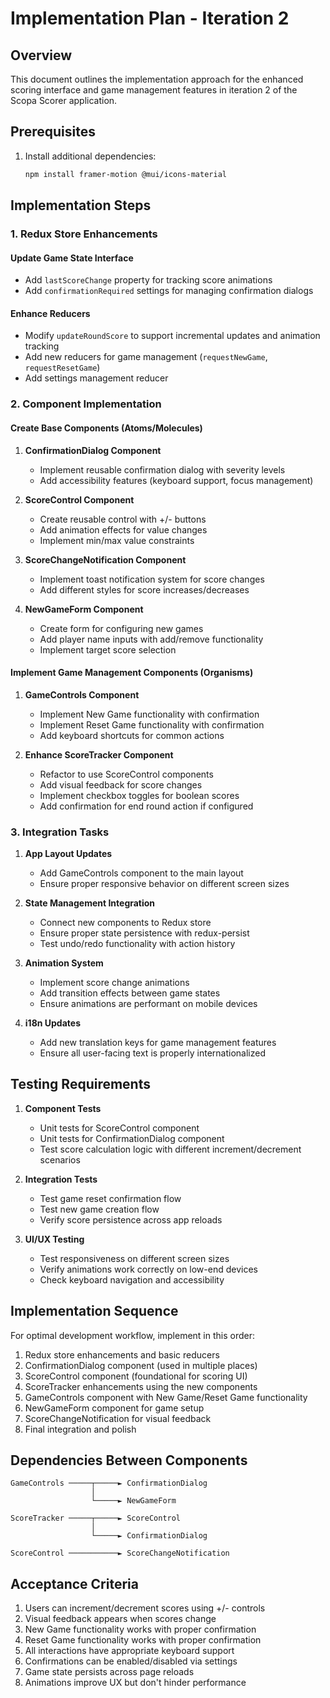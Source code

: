 # Implementation Plan - Iteration 2

## Overview
This document outlines the implementation approach for the enhanced scoring interface and game management features in iteration 2 of the Scopa Scorer application.

## Prerequisites
1. Install additional dependencies:
   ```bash
   npm install framer-motion @mui/icons-material
   ```

## Implementation Steps

### 1. Redux Store Enhancements

#### Update Game State Interface
- Add `lastScoreChange` property for tracking score animations
- Add `confirmationRequired` settings for managing confirmation dialogs

#### Enhance Reducers
- Modify `updateRoundScore` to support incremental updates and animation tracking
- Add new reducers for game management (`requestNewGame`, `requestResetGame`)
- Add settings management reducer

### 2. Component Implementation

#### Create Base Components (Atoms/Molecules)
1. **ConfirmationDialog Component**
   - Implement reusable confirmation dialog with severity levels
   - Add accessibility features (keyboard support, focus management)

2. **ScoreControl Component**
   - Create reusable control with +/- buttons
   - Add animation effects for value changes
   - Implement min/max value constraints

3. **ScoreChangeNotification Component**
   - Implement toast notification system for score changes
   - Add different styles for score increases/decreases

4. **NewGameForm Component**
   - Create form for configuring new games
   - Add player name inputs with add/remove functionality
   - Implement target score selection

#### Implement Game Management Components (Organisms)
1. **GameControls Component**
   - Implement New Game functionality with confirmation
   - Implement Reset Game functionality with confirmation
   - Add keyboard shortcuts for common actions

2. **Enhance ScoreTracker Component**
   - Refactor to use ScoreControl components
   - Add visual feedback for score changes
   - Implement checkbox toggles for boolean scores
   - Add confirmation for end round action if configured

### 3. Integration Tasks

1. **App Layout Updates**
   - Add GameControls component to the main layout
   - Ensure proper responsive behavior on different screen sizes

2. **State Management Integration**
   - Connect new components to Redux store
   - Ensure proper state persistence with redux-persist
   - Test undo/redo functionality with action history

3. **Animation System**
   - Implement score change animations
   - Add transition effects between game states
   - Ensure animations are performant on mobile devices

4. **i18n Updates**
   - Add new translation keys for game management features
   - Ensure all user-facing text is properly internationalized

## Testing Requirements

1. **Component Tests**
   - Unit tests for ScoreControl component
   - Unit tests for ConfirmationDialog component
   - Test score calculation logic with different increment/decrement scenarios

2. **Integration Tests**
   - Test game reset confirmation flow
   - Test new game creation flow
   - Verify score persistence across app reloads

3. **UI/UX Testing**
   - Test responsiveness on different screen sizes
   - Verify animations work correctly on low-end devices
   - Check keyboard navigation and accessibility

## Implementation Sequence

For optimal development workflow, implement in this order:

1. Redux store enhancements and basic reducers
2. ConfirmationDialog component (used in multiple places)  
3. ScoreControl component (foundational for scoring UI)
4. ScoreTracker enhancements using the new components
5. GameControls component with New Game/Reset Game functionality
6. NewGameForm component for game setup
7. ScoreChangeNotification for visual feedback
8. Final integration and polish

## Dependencies Between Components

```
GameControls ─────┬─────► ConfirmationDialog
                  │
                  └─────► NewGameForm

ScoreTracker ─────┬─────► ScoreControl
                  │
                  └─────► ConfirmationDialog
                      
ScoreControl ───────────► ScoreChangeNotification
```

## Acceptance Criteria

1. Users can increment/decrement scores using +/- controls
2. Visual feedback appears when scores change
3. New Game functionality works with proper confirmation
4. Reset Game functionality works with proper confirmation
5. All interactions have appropriate keyboard support
6. Confirmations can be enabled/disabled via settings
7. Game state persists across page reloads
8. Animations improve UX but don't hinder performance